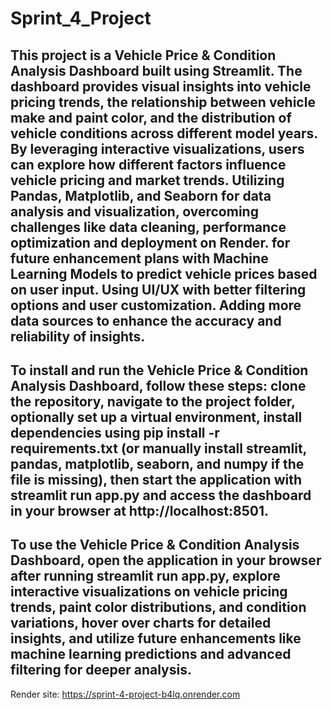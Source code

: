 # Sprint_4_Project

## This project is a Vehicle Price & Condition Analysis Dashboard built using Streamlit. The dashboard provides visual insights into vehicle pricing trends, the relationship between vehicle make and paint color, and the distribution of vehicle conditions across different model years. By leveraging interactive visualizations, users can explore how different factors influence vehicle pricing and market trends. Utilizing Pandas, Matplotlib, and Seaborn for data analysis and visualization, overcoming challenges like data cleaning, performance optimization and deployment on Render. for future enhancement plans with Machine Learning Models to predict vehicle prices based on user input. Using UI/UX with better filtering options and user customization. Adding more data sources to enhance the accuracy and reliability of insights.

## To install and run the Vehicle Price & Condition Analysis Dashboard, follow these steps: clone the repository, navigate to the project folder, optionally set up a virtual environment, install dependencies using pip install -r requirements.txt (or manually install streamlit, pandas, matplotlib, seaborn, and numpy if the file is missing), then start the application with streamlit run app.py and access the dashboard in your browser at http://localhost:8501.

## To use the Vehicle Price & Condition Analysis Dashboard, open the application in your browser after running streamlit run app.py, explore interactive visualizations on vehicle pricing trends, paint color distributions, and condition variations, hover over charts for detailed insights, and utilize future enhancements like machine learning predictions and advanced filtering for deeper analysis.

Render site: https://sprint-4-project-b4lq.onrender.com

